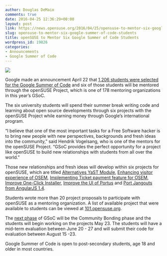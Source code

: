 ```yaml
---
author: Douglas DeMaio
comments: true
date: 2016-04-25 12:36:29+00:00
layout: post
link: https://news.opensuse.org/2016/04/25/opensuse-to-mentor-six-google-summer-of-code-students/
slug: opensuse-to-mentor-six-google-summer-of-code-students
title: openSUSE to Mentor Six Google Summer of Code Students
wordpress_id: 19826
categories:
- Announcements
- Google Summer of Code
---
```


![](https://developers.google.com/open-source/gsoc/images/gsoc2016-sun-373x373.png)

Google made an announcement April 22 that [1,206 students were selected for the Google Summer of Code](//google-opensource.blogspot.de/2016/04/students-announced-for-google-summer-of.html) and six of those students will be mentored through the openSUSE Project, which is one of 178 mentoring organizations in this year’s GSoC.

The six university students will spend their summer break writing code and learning about open source developments through six projects with the openSUSE Project while earning money through Google’s international program.

“I believe that one of the most important tasks for a Free Software hacker is to bring new people with new perspectives, backgrounds and fresh ideas into the community,” said Hendrik Vogelsang, who is one of the mentors for the openSUSE Project. “GSoC provides the perfect opportunity for a project like openSUSE to build new relationships with students from all over the world.”

Those new relationships and fresh ideas will develop within six projects for openSUSE, which are titled [Alternatives YaST Module](https://github.com/openSUSE/mentoring/issues/13), [Enhancing visitor experience of OSEM](https://github.com/openSUSE/mentoring/issues/25), [Implementing Ticket payment feature for OSEM](https://github.com/openSUSE/mentoring/issues/24), [Improve One-Click Installer](https://github.com/openSUSE/mentoring/issues/63), [Improve the UI of Portus](https://github.com/openSUSE/mentoring/issues/44) and [Port Jangouts from AngularJS 1.4](https://github.com/openSUSE/mentoring/issues/16).

Students wrote more than 20 project proposals to participate with openSUSE as a mentoring organization. A list of available project that were available to students can be viewed at [101.opensuse.org](//101.opensuse.org).

The [next phase](https://developers.google.com/open-source/gsoc/timeline) of GSoC will be the Community Bonding phase and the students will begin working on the projects May 23. The students will have a mid-term evaluation between June 20 - 27 and will submit their code for evaluation between August 15 -23.

Google Summer of Code is open to post-secondary students, age 18 and older in most countries.

